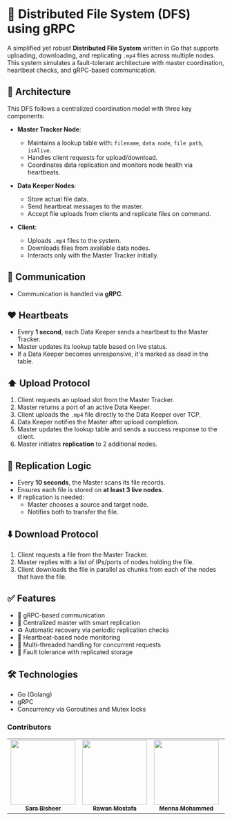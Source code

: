 # 🔗 Distributed File System (DFS) using gRPC

A simplified yet robust **Distributed File System** written in Go that supports uploading, downloading, and replicating `.mp4` files across multiple nodes. This system simulates a fault-tolerant architecture with master coordination, heartbeat checks, and gRPC-based communication.

## 📐 Architecture

This DFS follows a centralized coordination model with three key components:

- **Master Tracker Node**:
  - Maintains a lookup table with: `filename`, `data node`, `file path`, `isAlive`.
  - Handles client requests for upload/download.
  - Coordinates data replication and monitors node health via heartbeats.

- **Data Keeper Nodes**:
  - Store actual file data.
  - Send heartbeat messages to the master.
  - Accept file uploads from clients and replicate files on command.

- **Client**:
  - Uploads `.mp4` files to the system.
  - Downloads files from available data nodes.
  - Interacts only with the Master Tracker initially.

## 🔌 Communication

- Communication is handled via **gRPC**.

## ❤️ Heartbeats

- Every **1 second**, each Data Keeper sends a heartbeat to the Master Tracker.
- Master updates its lookup table based on live status.
- If a Data Keeper becomes unresponsive, it's marked as dead in the table.

## ⬆️ Upload Protocol

1. Client requests an upload slot from the Master Tracker.
2. Master returns a port of an active Data Keeper.
3. Client uploads the `.mp4` file directly to the Data Keeper over TCP.
4. Data Keeper notifies the Master after upload completion.
5. Master updates the lookup table and sends a success response to the client.
6. Master initiates **replication** to 2 additional nodes.

## 📁 Replication Logic

- Every **10 seconds**, the Master scans its file records.
- Ensures each file is stored on **at least 3 live nodes**.
- If replication is needed:
  - Master chooses a source and target node.
  - Notifies both to transfer the file.

## ⬇️ Download Protocol

1. Client requests a file from the Master Tracker.
2. Master replies with a list of IPs/ports of nodes holding the file.
3. Client downloads the file in parallel as chunks from each of the nodes that have the file.

## ✅ Features

- 📡 gRPC-based communication
- 🧠 Centralized master with smart replication
- ♻️ Automatic recovery via periodic replication checks
- 🔄 Heartbeat-based node monitoring
- 🚀 Multi-threaded handling for concurrent requests
- 🔐 Fault tolerance with replicated storage

## 🛠️ Technologies

- Go (Golang)
- gRPC
- Concurrency via Goroutines and Mutex locks

### Contributors 

<table align="center" >
  <tr>
      <td align="center"><a href="https://github.com/SH8664"><img src="https://avatars.githubusercontent.com/u/113303945?v=4" width="150px;" alt=""/><br /><sub><b>Sara Bisheer</b></sub></a><br /></td>
      <td align="center"><a href="https://github.com/rawanMostafa08"><img src="https://avatars.githubusercontent.com/u/97397431?v=4" width="150px;" alt=""/><br /><sub><b>Rawan Mostafa</b></sub></a><br /></td>
      <td align="center"><a href="https://github.com//mennamohamed0207"><img src="https://avatars.githubusercontent.com/u/90017398?v=4" width="150px;" alt=""/><br /><sub><b>Menna Mohammed</b></sub></a><br /></td>
      <td align="center"><a href="https://github.com/fatmaebrahim"><img src="https://avatars.githubusercontent.com/u/113191710?v=4" width="150;" alt=""/><br /><sub><b>Fatma Ebrahim</b></sub></a><br /></td>
  </tr>
</table>
